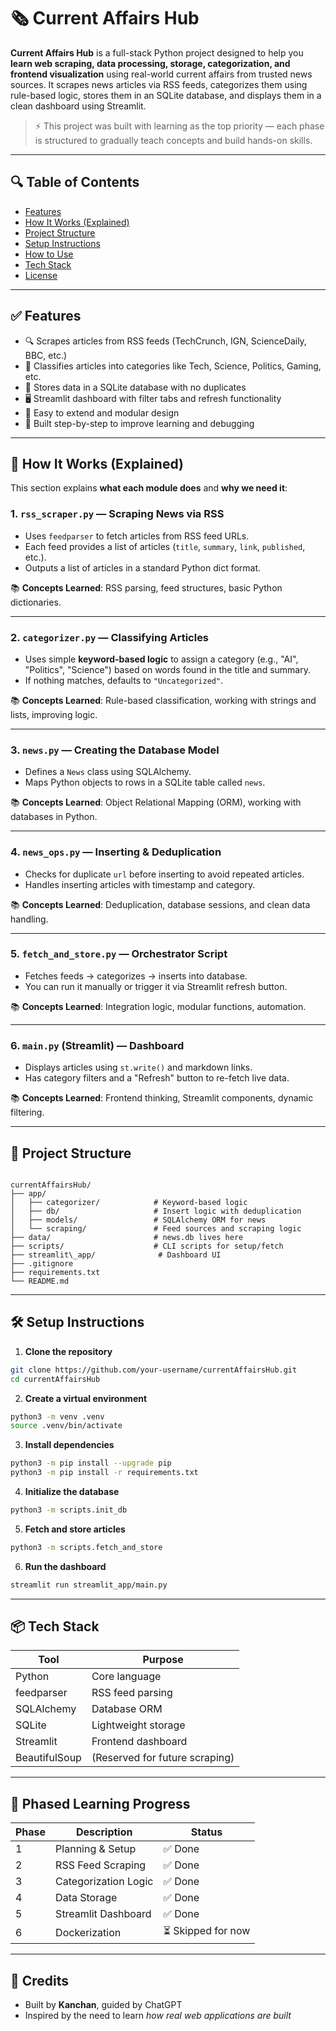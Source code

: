 # 🗞️ Current Affairs Hub

**Current Affairs Hub** is a full-stack Python project designed to help you **learn web scraping, data processing, storage, categorization, and frontend visualization** using real-world current affairs from trusted news sources. It scrapes news articles via RSS feeds, categorizes them using rule-based logic, stores them in an SQLite database, and displays them in a clean dashboard using Streamlit.

> ⚡ This project was built with learning as the top priority — each phase is structured to gradually teach concepts and build hands-on skills.

---

## 🔍 Table of Contents

- [Features](#features)
- [How It Works (Explained)](#how-it-works-explained)
- [Project Structure](#project-structure)
- [Setup Instructions](#setup-instructions)
- [How to Use](#how-to-use)
- [Tech Stack](#tech-stack)
- [License](#license)

---

## ✅ Features

- 🔍 Scrapes articles from RSS feeds (TechCrunch, IGN, ScienceDaily, BBC, etc.)
- 🧠 Classifies articles into categories like Tech, Science, Politics, Gaming, etc.
- 🧾 Stores data in a SQLite database with no duplicates
- 🖥️ Streamlit dashboard with filter tabs and refresh functionality
- 🧰 Easy to extend and modular design
- 🧪 Built step-by-step to improve learning and debugging

---

## 🧠 How It Works (Explained)

This section explains **what each module does** and **why we need it**:

### 1. `rss_scraper.py` — **Scraping News via RSS**

- Uses `feedparser` to fetch articles from RSS feed URLs.
- Each feed provides a list of articles (`title`, `summary`, `link`, `published`, etc.).
- Outputs a list of articles in a standard Python dict format.

📚 **Concepts Learned**: RSS parsing, feed structures, basic Python dictionaries.

---

### 2. `categorizer.py` — **Classifying Articles**

- Uses simple **keyword-based logic** to assign a category (e.g., "AI", "Politics", "Science") based on words found in the title and summary.
- If nothing matches, defaults to `"Uncategorized"`.

📚 **Concepts Learned**: Rule-based classification, working with strings and lists, improving logic.

---

### 3. `news.py` — **Creating the Database Model**

- Defines a `News` class using SQLAlchemy.
- Maps Python objects to rows in a SQLite table called `news`.

📚 **Concepts Learned**: Object Relational Mapping (ORM), working with databases in Python.

---

### 4. `news_ops.py` — **Inserting & Deduplication**

- Checks for duplicate `url` before inserting to avoid repeated articles.
- Handles inserting articles with timestamp and category.

📚 **Concepts Learned**: Deduplication, database sessions, and clean data handling.

---

### 5. `fetch_and_store.py` — **Orchestrator Script**

- Fetches feeds → categorizes → inserts into database.
- You can run it manually or trigger it via Streamlit refresh button.

📚 **Concepts Learned**: Integration logic, modular functions, automation.

---

### 6. `main.py` (Streamlit) — **Dashboard**

- Displays articles using `st.write()` and markdown links.
- Has category filters and a "Refresh" button to re-fetch live data.

📚 **Concepts Learned**: Frontend thinking, Streamlit components, dynamic filtering.

---

## 📁 Project Structure

```

currentAffairsHub/
├── app/
│   ├── categorizer/            # Keyword-based logic
│   ├── db/                     # Insert logic with deduplication
│   ├── models/                 # SQLAlchemy ORM for news
│   └── scraping/               # Feed sources and scraping logic
├── data/                       # news.db lives here
├── scripts/                    # CLI scripts for setup/fetch
├── streamlit\_app/              # Dashboard UI
├── .gitignore
├── requirements.txt
└── README.md

```

---

## 🛠️ Setup Instructions

1. **Clone the repository**

```bash
git clone https://github.com/your-username/currentAffairsHub.git
cd currentAffairsHub
```

2. **Create a virtual environment**

```bash
python3 -m venv .venv
source .venv/bin/activate
```

3. **Install dependencies**

```bash
python3 -m pip install --upgrade pip
python3 -m pip install -r requirements.txt
```

4. **Initialize the database**

```bash
python3 -m scripts.init_db
```

5. **Fetch and store articles**

```bash
python3 -m scripts.fetch_and_store
```

6. **Run the dashboard**

```bash
streamlit run streamlit_app/main.py
```

---

## 📦 Tech Stack

| Tool          | Purpose                        |
| ------------- | ------------------------------ |
| Python        | Core language                  |
| feedparser    | RSS feed parsing               |
| SQLAlchemy    | Database ORM                   |
| SQLite        | Lightweight storage            |
| Streamlit     | Frontend dashboard             |
| BeautifulSoup | (Reserved for future scraping) |

---

## 📅 Phased Learning Progress

| Phase | Description          | Status             |
| ----- | -------------------- | ------------------ |
| 1     | Planning & Setup     | ✅ Done            |
| 2     | RSS Feed Scraping    | ✅ Done            |
| 3     | Categorization Logic | ✅ Done            |
| 4     | Data Storage         | ✅ Done            |
| 5     | Streamlit Dashboard  | ✅ Done            |
| 6     | Dockerization        | ⏳ Skipped for now |

---

## 🙌 Credits

- Built by **Kanchan**, guided by ChatGPT
- Inspired by the need to learn _how real web applications are built_
